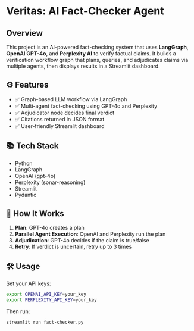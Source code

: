 # Veritas: AI Fact-Checker Agent

## Overview
This project is an AI-powered fact-checking system that uses **LangGraph**, **OpenAI GPT-4o**, and **Perplexity AI** to verify factual claims. It builds a verification workflow graph that plans, queries, and adjudicates claims via multiple agents, then displays results in a Streamlit dashboard.

## ⚙️ Features
- ✅ Graph-based LLM workflow via LangGraph
- ✅ Multi-agent fact-checking using GPT-4o and Perplexity
- ✅ Adjudicator node decides final verdict
- ✅ Citations returned in JSON format
- ✅ User-friendly Streamlit dashboard

## 📚 Tech Stack
- Python
- LangGraph
- OpenAI (gpt-4o)
- Perplexity (sonar-reasoning)
- Streamlit
- Pydantic

## 🚀 How It Works
1. **Plan**: GPT-4o creates a plan
2. **Parallel Agent Execution**: OpenAI and Perplexity run the plan
3. **Adjudication**: GPT-4o decides if the claim is true/false
4. **Retry**: If verdict is uncertain, retry up to 3 times

## 🛠️ Usage
Set your API keys:
```bash
export OPENAI_API_KEY=your_key
export PERPLEXITY_API_KEY=your_key
```

Then run:
```bash
streamlit run fact-checker.py
```
